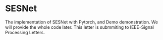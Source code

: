 # SESNet
The implementation of SESNet with Pytorch, and Demo demonstration.
We will provide the whole code later.
This letter is submmiting to IEEE-Signal Processing Letters.
